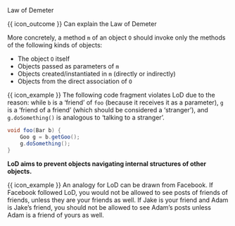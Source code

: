 <span id="title">Law of Demeter</span>

<span id="prereqs"></span>

<span id="outcomes">{{ icon_outcome }} Can explain the Law of Demeter</span>

<div id="body">

<box type="definition" seamless>

<include src="../../common/definitions.md#def-law-of-demeter" />

</box>

More concretely, a method `m` of an object `O` should invoke only the methods of the following kinds of objects:

* The object `O` itself
* Objects passed as parameters of `m`
* Objects created/instantiated in `m` (directly or indirectly)
* Objects from the <tooltip content="objects that are held by instance variables of">direct association of</tooltip> `O`

<box>

{{ icon_example }} The following code fragment violates LoD due to the reason: while `b` is a ‘friend’ of `foo` (because it receives it as a parameter), `g` is a ‘friend of a friend’ (which should be considered a ‘stranger’), and `g.doSomething()` is analogous to ‘talking to a stranger’.

```java
void foo(Bar b) {
    Goo g = b.getGoo();
    g.doSomething();
}
```

</box>

**LoD aims to prevent objects navigating internal structures of other objects.**
 
<box>

{{ icon_example }} An analogy for LoD can be drawn from Facebook. If Facebook followed LoD, you would not be allowed to see posts of friends of friends, unless they are your friends as well. If Jake is your friend and Adam is Jake’s friend, you should not be allowed to see Adam’s posts unless Adam is a friend of yours as well.

</box>

</div>

<div id="extras">
  <include src="exercises.md" />
</div>